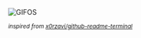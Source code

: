 <div align="justify">
<picture>
    <source media="(prefers-color-scheme: dark)" srcset="https://i.ibb.co/XxQMVr77/output-gif.gif">
    <source media="(prefers-color-scheme: light)" srcset="https://i.ibb.co/XxQMVr77/output-gif.gif">
    <img alt="GIFOS" src="https://i.ibb.co/XxQMVr77/output-gif.gif">
</picture>

<sub><i>inspired from [x0rzavi/github-readme-terminal](https://github.com/x0rzavi/github-readme-terminal)</i></sub>

</div>

<!-- Image deletion URL: https://ibb.co/whkjYFSS/56dc67b94f3572e02d3439513bf6ba5d -->